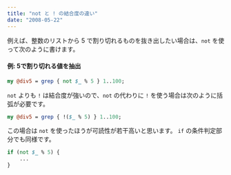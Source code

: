 ```yaml
---
title: "not と ! の結合度の違い"
date: "2008-05-22"
---
```


例えば、整数のリストから 5 で割り切れるものを抜き出したい場合は、`not` を使って次のように書けます。

#### 例: 5で割り切れる値を抽出

```perl
my @div5 = grep { not $_ % 5 } 1..100;
```

`not` よりも `!` は結合度が強いので、`not` の代わりに `!` を使う場合は次のように括弧が必要です。

```perl
my @div5 = grep { !($_ % 5) } 1..100;
```

この場合は `not` を使ったほうが可読性が若干高いと思います。
`if` の条件判定部分でも同様です。

```perl
if (not $_ % 5) {
    ...
}
```

